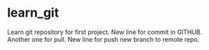 # learn_git
Learn git repository for first project.
New line for commit in GITHUB.
Another one for pull.
New line for push new branch to remote repo.
